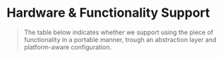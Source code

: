 # Hardware & Functionality Support

> The table below indicates whether we support using the piece of functionality in a portable manner, trough an abstraction layer and platform-aware configuration.

<!-- cmdrun ../../doc/gen_support_matrix_html.rs generate ../../doc/support_matrix.yml /dev/stdout -->

